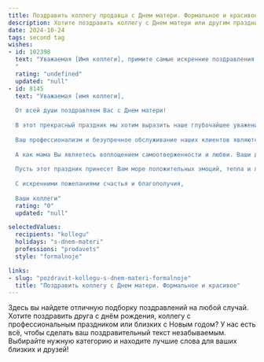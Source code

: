 ```yaml
---
title: Поздравить коллегу продавца с Днем матери. Формальное и красивое
description: Хотите поздравить коллегу с Днем матери или другим праздником? Наш ИИ создаст незабываемое поздравление, а вы обязательно выделитесь среди других.  
date: 2024-10-24
tags: second tag
wishes:
- id: 102398
  text: "Уважаемая [Имя коллеги], примите самые искренние поздравления с Днём матери! Желаем Вам крепкого здоровья, семейного благополучия и безграничного счастья, которое дарят самые близкие люди. Пусть Ваш труд продавца приносит Вам удовлетворение, а домашний очаг всегда будет наполнен теплом и любовью.
  "
  rating: "undefined"
  updated: "null"
- id: 8145
  text: "Уважаемая [имя коллеги],
  
  От всей души поздравляем Вас с Днем матери!
  
  В этот прекрасный праздник мы хотим выразить наше глубочайшее уважение и признательность за Ваш неоценимый вклад в профессию продавца и за Ваше теплое и заботливое сердце.
  
  Ваш профессионализм и безупречное обслуживание наших клиентов являются источником гордости для нашей команды. Вы всегда отзывчивы, доброжелательны и готовы помочь каждому, кто переступает порог нашего магазина.
  
  А как мама Вы являетесь воплощением самоотверженности и любви. Ваши дети - Ваша радость и гордость, а Ваша семья - основа Вашего счастья. Мы желаем Вам крепкого здоровья, радости и гармонии.
  
  Пусть этот праздник принесет Вам море положительных эмоций, тепла и любви. Мы дорожим Вашим присутствием и ценим Вас как коллегу и человека.
  
  С искренними пожеланиями счастья и благополучия,
  
  Ваши коллеги"
  rating: "0"
  updated: "null"

selectedValues:
  recipients: "kollegu"
  holidays: "s-dnem-materi"
  professions: "prodavets"
  style: "formalnoje"

links:
- slug: "pozdravit-kollegu-s-dnem-materi-formalnoje"
  title: "Поздравить коллегу с Днем матери. Формальное и красивое"
---
```


Здесь вы найдете отличную подборку поздравлений на любой случай. 
Хотите поздравить друга с днём рождения, коллегу с профессиональным праздником или близких с Новым годом? У нас есть всё, чтобы сделать ваш поздравительный текст незабываемым. Выбирайте нужную категорию и находите лучшие слова для ваших близких и друзей!
